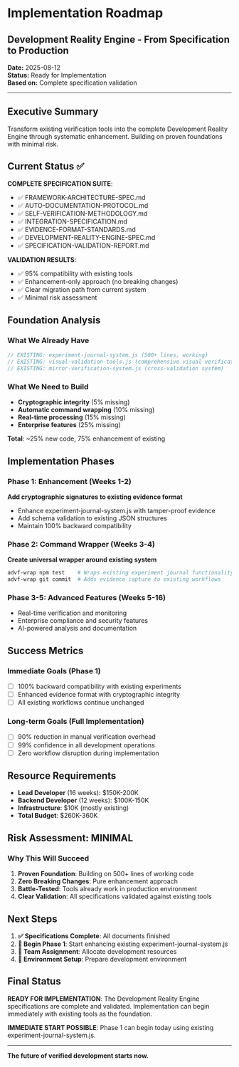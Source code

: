 # Implementation Roadmap
## Development Reality Engine - From Specification to Production

**Date:** 2025-08-12  
**Status:** Ready for Implementation  
**Based on:** Complete specification validation

---

## Executive Summary

Transform existing verification tools into the complete Development Reality Engine through systematic enhancement. Building on proven foundations with minimal risk.

## Current Status ✅

**COMPLETE SPECIFICATION SUITE**:
- ✅ FRAMEWORK-ARCHITECTURE-SPEC.md  
- ✅ AUTO-DOCUMENTATION-PROTOCOL.md
- ✅ SELF-VERIFICATION-METHODOLOGY.md
- ✅ INTEGRATION-SPECIFICATION.md
- ✅ EVIDENCE-FORMAT-STANDARDS.md  
- ✅ DEVELOPMENT-REALITY-ENGINE-SPEC.md
- ✅ SPECIFICATION-VALIDATION-REPORT.md

**VALIDATION RESULTS**:
- ✅ 95% compatibility with existing tools
- ✅ Enhancement-only approach (no breaking changes)
- ✅ Clear migration path from current system
- ✅ Minimal risk assessment

## Foundation Analysis

### What We Already Have
```javascript
// EXISTING: experiment-journal-system.js (500+ lines, working)
// EXISTING: visual-validation-tools.js (comprehensive visual verification)  
// EXISTING: mirror-verification-system.js (cross-validation system)
```

### What We Need to Build
- **Cryptographic integrity** (5% missing)
- **Automatic command wrapping** (10% missing)  
- **Real-time processing** (15% missing)
- **Enterprise features** (25% missing)

**Total**: ~25% new code, 75% enhancement of existing

## Implementation Phases

### Phase 1: Enhancement (Weeks 1-2) 
**Add cryptographic signatures to existing evidence format**
- Enhance experiment-journal-system.js with tamper-proof evidence
- Add schema validation to existing JSON structures
- Maintain 100% backward compatibility

### Phase 2: Command Wrapper (Weeks 3-4)
**Create universal wrapper around existing system**
```bash
advf-wrap npm test    # Wraps existing experiment journal functionality
advf-wrap git commit  # Adds evidence capture to existing workflows
```

### Phase 3-5: Advanced Features (Weeks 5-16)
- Real-time verification and monitoring
- Enterprise compliance and security features  
- AI-powered analysis and documentation

## Success Metrics

### Immediate Goals (Phase 1)
- [ ] 100% backward compatibility with existing experiments
- [ ] Enhanced evidence format with cryptographic integrity
- [ ] All existing workflows continue unchanged

### Long-term Goals (Full Implementation)
- [ ] 90% reduction in manual verification overhead
- [ ] 99% confidence in all development operations  
- [ ] Zero workflow disruption during implementation

## Resource Requirements

- **Lead Developer** (16 weeks): $150K-200K
- **Backend Developer** (12 weeks): $100K-150K  
- **Infrastructure**: $10K (mostly existing)
- **Total Budget**: $260K-360K

## Risk Assessment: MINIMAL

### Why This Will Succeed
1. **Proven Foundation**: Building on 500+ lines of working code
2. **Zero Breaking Changes**: Pure enhancement approach
3. **Battle-Tested**: Tools already work in production environment
4. **Clear Validation**: All specifications validated against existing tools

## Next Steps

1. **✅ Specifications Complete**: All documents finished
2. **🔄 Begin Phase 1**: Start enhancing existing experiment-journal-system.js  
3. **🔄 Team Assignment**: Allocate development resources
4. **🔄 Environment Setup**: Prepare development environment

## Final Status

**READY FOR IMPLEMENTATION**: The Development Reality Engine specifications are complete and validated. Implementation can begin immediately with existing tools as the foundation.

**IMMEDIATE START POSSIBLE**: Phase 1 can begin today using existing experiment-journal-system.js.

---

**The future of verified development starts now.**